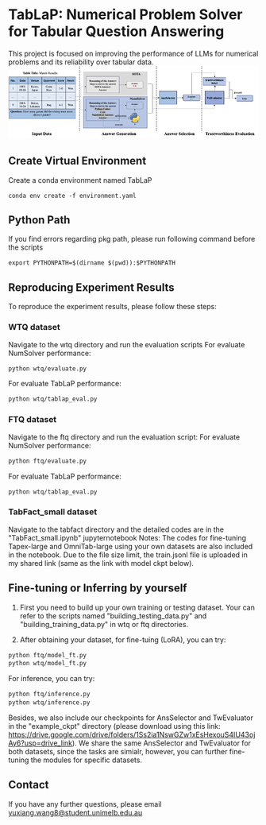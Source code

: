 # TabLaP: Numerical Problem Solver for Tabular Question Answering
This project is focused on improving the performance of LLMs for numerical problems and its reliability over tabular data.
![Model Overview](model_overview.png)


## Create Virtual Environment
Create a conda environment named TabLaP 
```
conda env create -f environment.yaml
```

## Python Path
If you find  errors regarding pkg path, please run following command before the scripts
```
export PYTHONPATH=$(dirname $(pwd)):$PYTHONPATH
```

## Reproducing Experiment Results
To reproduce the experiment results, please follow these steps:
### WTQ dataset
Navigate to the wtq directory and run the evaluation scripts
For evaluate NumSolver performance:
```bash
python wtq/evaluate.py
```

For evaluate TabLaP performance:
```bash
python wtq/tablap_eval.py
```

### FTQ dataset
Navigate to the ftq directory and run the evaluation script:
For evaluate NumSolver performance:
```bash
python ftq/evaluate.py
```

For evaluate TabLaP performance:
```bash
python wtq/tablap_eval.py
```

### TabFact_small dataset
Navigate to the tabfact directory and the detailed codes are in the "TabFact_small.ipynb" jupyternotebook 
Notes:
The codes for fine-tuning Tapex-large and OmniTab-large using your own datasets are also included in the notebook. Due to the file size limit, the train.jsonl file is uploaded in my shared link (same as the link with model ckpt below).

## Fine-tuning or Inferring by yourself
1. First you need to build up your own training or testing dataset. Your can refer to the scripts named "building_testing_data.py" and "building_training_data.py" in wtq or ftq directories.

2. After obtaining your dataset, for fine-tuing (LoRA), you can try:
```bash
python ftq/model_ft.py
python wtq/model_ft.py
```
For inference, you can try:
```bash
python ftq/inference.py
python wtq/inference.py
```
Besides, we also include our checkpoints for AnsSelector and TwEvaluator in the "example_ckpt" directory (please download using this link: https://drive.google.com/drive/folders/1Ss2ia1NswGZw1xEsHexouS4IU43ojAy6?usp=drive_link).
We share the same AnsSelector and TwEvaluator for both datasets, since the tasks are simialr, however, you can further fine-tuning the modules for specific datasets.

## Contact
If you have any further questions, please email yuxiang.wang8@student.unimelb.edu.au

